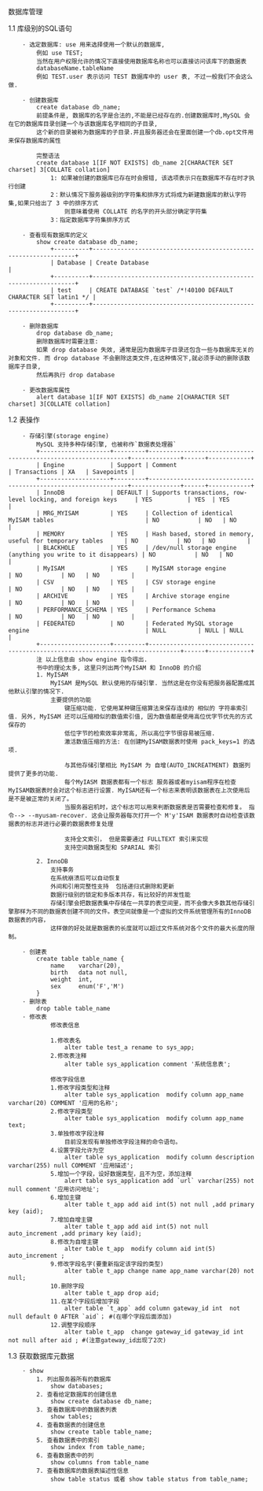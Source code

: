 数据库管理

   1.1 库级别的SQL语句

        · 选定数据库: use 用来选择使用一个默认的数据库,
            例如 use TEST;
            当然在用户权限允许的情况下直接使用数据库名称也可以直接访问该库下的数据表
            databaseName.tableName
            例如 TEST.user 表示访问 TEST 数据库中的 user 表, 不过一般我们不会这么做.

        · 创建数据库
            create database db_name;
            前提条件是, 数据库的名字是合法的,不能是已经存在的.创建数据库时,MySQL 会在它的数据库目录创建一个与该数据库名字相同的子目录,
            这个新的目录被称为数据库的子目录.并且服务器还会在里面创建一个db.opt文件用来保存数据库的属性

            完整语法
            create database 1[IF NOT EXISTS] db_name 2[CHARACTER SET charset] 3[COLLATE collation]
                1: 如果被创建的数据库已存在时会报错, 该选项表示只在数据库不存在时才执行创建
                2：默认情况下服务器级别的字符集和排序方式将成为新建数据库的默认字符集,如果只给出了 3 中的排序方式
                    则意味着使用 COLLATE 的名字的开头部分确定字符集
                3：指定数据库字符集排序方式

        · 查看现有数据库的定义
            show create database db_name;
                +----------+-----------------------------------------------------------------+
                | Database | Create Database                                                 |
                +----------+-----------------------------------------------------------------+
                | test     | CREATE DATABASE `test` /*!40100 DEFAULT CHARACTER SET latin1 */ |
                +----------+-----------------------------------------------------------------+

        · 删除数据库
            drop database db_name;
            删除数据库时需要注意:
            如果 drop database 失效, 通常是因为数据库子目录还包含一些与数据库无关的对象和文件. 而 drop database 不会删除这类文件,在这种情况下,就必须手动的删除该数据库子目录,
            然后再执行 drop database

        · 更改数据库属性
            alert database 1[IF NOT EXISTS] db_name 2[CHARACTER SET charset] 3[COLLATE collation]

   1.2 表操作

        · 存储引擎(storage engine)
            MySQL 支持多种存储引擎, 也被称作`数据表处理器`
            +--------------------+---------+----------------------------------------------------------------+--------------+------+------------+
            | Engine             | Support | Comment                                                        | Transactions | XA   | Savepoints |
            +--------------------+---------+----------------------------------------------------------------+--------------+------+------------+
            | InnoDB             | DEFAULT | Supports transactions, row-level locking, and foreign keys     | YES          | YES  | YES        |
            | MRG_MYISAM         | YES     | Collection of identical MyISAM tables                          | NO           | NO   | NO         |
            | MEMORY             | YES     | Hash based, stored in memory, useful for temporary tables      | NO           | NO   | NO         |
            | BLACKHOLE          | YES     | /dev/null storage engine (anything you write to it disappears) | NO           | NO   | NO         |
            | MyISAM             | YES     | MyISAM storage engine                                          | NO           | NO   | NO         |
            | CSV                | YES     | CSV storage engine                                             | NO           | NO   | NO         |
            | ARCHIVE            | YES     | Archive storage engine                                         | NO           | NO   | NO         |
            | PERFORMANCE_SCHEMA | YES     | Performance Schema                                             | NO           | NO   | NO         |
            | FEDERATED          | NO      | Federated MySQL storage engine                                 | NULL         | NULL | NULL       |
            +--------------------+---------+----------------------------------------------------------------+--------------+------+------------+
            注 以上信息由 show engine 指令得出.
            书中的理论太多, 这里只列出两个MyISAM 和 InnoDB 的介绍
            1. MyISAM
                MyISAM 是MySQL 默认使用的存储引擎. 当然这是在你没有把服务器配置成其他默认引擎的情况下.
                主要提供的功能
                    键压缩功能. 它使用某种键压缩算法来保存连续的 相似的 字符串索引值. 另外, MyISAM 还可以压缩相似的数值索引值, 因为数值都是使用高位优字节优先的方式保存的
                    低位字节的检索效率非常高, 所以高位字节很容易被压缩.
                    激活数值压缩的方法: 在创建MyISAM数据表时使用 pack_keys=1 的选项.

                    与其他存储引擎相比 MyISAM 为 自增(AUTO_INCREATMENT) 数据列提供了更多的功能.
                    每个MyIASM 数据表都有一个标志 服务器或者myisam程序在检查MyISAM数据表时会对这个标志进行设置. MyISAM还有一个标志来表明该数据表在上次使用后是不是被正常的关闭了。
                    当服务器宕机时，这个标志可以用来判断数据表是否需要检查和修复。 指令--> --myusam-recover. 这会让服务器每次打开一个 M'y'ISAM 数据表时自动检查该数据表的标志并进行必要的数据表修复处理

                    支持全文索引， 但是需要通过 FULLTEXT 索引来实现
                    支持空间数据类型和 SPARIAL 索引

            2. InnoDB
                支持事务
                在系统崩溃后可以自动恢复
                外间和引用完整性支持  包括递归式删除和更新
                数据行级别的锁定和多版本共存，有比较好的并发性能
                存储引擎会把数据表集中存储在一共享的表空间里，而不会像大多数其他存储引擎那样为不同的数据表创建不同的文件。表空间就像是一个虚拟的文件系统管理所有的InnoDB数据表的内容，
                这样做的好处就是数据表的长度就可以超过文件系统对各个文件的最大长度的限制。

        · 创建表
            create table table_name {
                name    varchar(20),
                birth   data not null,
                weight  int,
                sex     enum('F','M')
            }
        · 删除表
            drop table table_name
        · 修改表
                修改表信息

                1.修改表名
                    alter table test_a rename to sys_app;
                2.修改表注释
                    alter table sys_application comment '系统信息表';

                修改字段信息
                1.修改字段类型和注释
                    alter table sys_application  modify column app_name varchar(20) COMMENT '应用的名称';
                2.修改字段类型
                    alter table sys_application  modify column app_name text;
                3.单独修改字段注释
                    目前没发现有单独修改字段注释的命令语句。
                4.设置字段允许为空
                    alter table sys_application  modify column description varchar(255) null COMMENT '应用描述';
                5.增加一个字段，设好数据类型，且不为空，添加注释
                    alert table sys_application add `url` varchar(255) not null comment '应用访问地址';
                6.增加主键
                    alter table t_app add aid int(5) not null ,add primary key (aid);
                7.增加自增主键
                    alter table t_app add aid int(5) not null auto_increment ,add primary key (aid);
                8.修改为自增主键
                    alter table t_app  modify column aid int(5) auto_increment ;
                9.修改字段名字(要重新指定该字段的类型)
                    alter table t_app change name app_name varchar(20) not null;
                10.删除字段
                    alter table t_app drop aid;
                11.在某个字段后增加字段
                    alter table `t_app` add column gateway_id int  not null default 0 AFTER `aid`； #(在哪个字段后面添加)
                12.调整字段顺序
                    alter table t_app  change gateway_id gateway_id int not null after aid ; #(注意gateway_id出现了2次)

   1.3 获取数据库元数据

        · show
            1. 列出服务器所有的数据库
                show databases;
            2. 查看给定数据库的创建信息
                show create database db_name;
            3. 查看数据库中的数据表列表
                show tables;
            4. 查看数据表的创建信息
                show create table table_name;
            5. 查看数据表中的索引
                show index from table_name;
            6. 查看数据表中的列
                show columns from table_name
            7. 查看数据库的数据表描述性信息
                show table status 或者 show table status from table_name;


























